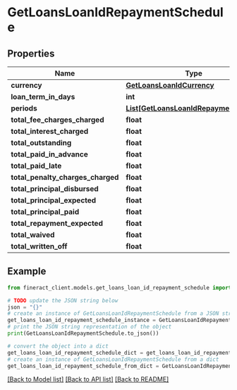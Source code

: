 # GetLoansLoanIdRepaymentSchedule


## Properties

Name | Type | Description | Notes
------------ | ------------- | ------------- | -------------
**currency** | [**GetLoansLoanIdCurrency**](GetLoansLoanIdCurrency.md) |  | [optional] 
**loan_term_in_days** | **int** |  | [optional] 
**periods** | [**List[GetLoansLoanIdRepaymentPeriod]**](GetLoansLoanIdRepaymentPeriod.md) |  | [optional] 
**total_fee_charges_charged** | **float** |  | [optional] 
**total_interest_charged** | **float** |  | [optional] 
**total_outstanding** | **float** |  | [optional] 
**total_paid_in_advance** | **float** |  | [optional] 
**total_paid_late** | **float** |  | [optional] 
**total_penalty_charges_charged** | **float** |  | [optional] 
**total_principal_disbursed** | **float** |  | [optional] 
**total_principal_expected** | **float** |  | [optional] 
**total_principal_paid** | **float** |  | [optional] 
**total_repayment_expected** | **float** |  | [optional] 
**total_waived** | **float** |  | [optional] 
**total_written_off** | **float** |  | [optional] 

## Example

```python
from fineract_client.models.get_loans_loan_id_repayment_schedule import GetLoansLoanIdRepaymentSchedule

# TODO update the JSON string below
json = "{}"
# create an instance of GetLoansLoanIdRepaymentSchedule from a JSON string
get_loans_loan_id_repayment_schedule_instance = GetLoansLoanIdRepaymentSchedule.from_json(json)
# print the JSON string representation of the object
print(GetLoansLoanIdRepaymentSchedule.to_json())

# convert the object into a dict
get_loans_loan_id_repayment_schedule_dict = get_loans_loan_id_repayment_schedule_instance.to_dict()
# create an instance of GetLoansLoanIdRepaymentSchedule from a dict
get_loans_loan_id_repayment_schedule_from_dict = GetLoansLoanIdRepaymentSchedule.from_dict(get_loans_loan_id_repayment_schedule_dict)
```
[[Back to Model list]](../README.md#documentation-for-models) [[Back to API list]](../README.md#documentation-for-api-endpoints) [[Back to README]](../README.md)


